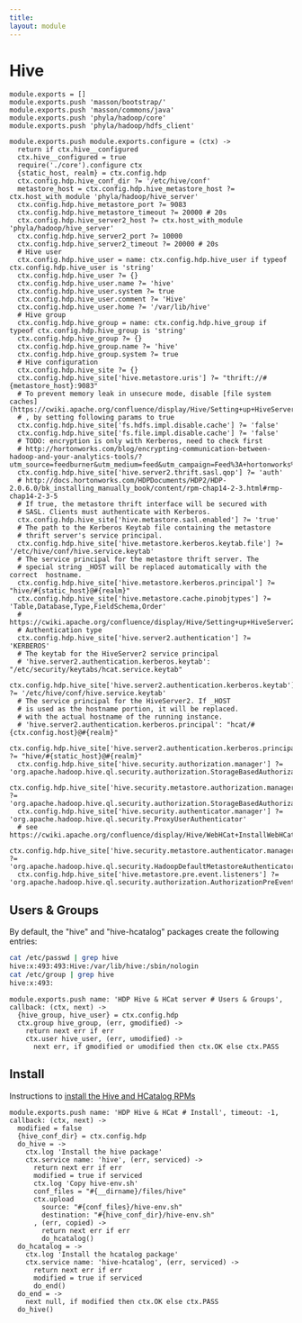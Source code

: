 ```yaml
---
title: 
layout: module
---
```


# Hive

    module.exports = []
    module.exports.push 'masson/bootstrap/'
    module.exports.push 'masson/commons/java'
    module.exports.push 'phyla/hadoop/core'
    module.exports.push 'phyla/hadoop/hdfs_client'

    module.exports.push module.exports.configure = (ctx) ->
      return if ctx.hive__configured
      ctx.hive__configured = true
      require('./core').configure ctx
      {static_host, realm} = ctx.config.hdp
      ctx.config.hdp.hive_conf_dir ?= '/etc/hive/conf'
      metastore_host = ctx.config.hdp.hive_metastore_host ?= ctx.host_with_module 'phyla/hadoop/hive_server'
      ctx.config.hdp.hive_metastore_port ?= 9083
      ctx.config.hdp.hive_metastore_timeout ?= 20000 # 20s
      ctx.config.hdp.hive_server2_host ?= ctx.host_with_module 'phyla/hadoop/hive_server'
      ctx.config.hdp.hive_server2_port ?= 10000
      ctx.config.hdp.hive_server2_timeout ?= 20000 # 20s
      # Hive user
      ctx.config.hdp.hive_user = name: ctx.config.hdp.hive_user if typeof ctx.config.hdp.hive_user is 'string'
      ctx.config.hdp.hive_user ?= {}
      ctx.config.hdp.hive_user.name ?= 'hive'
      ctx.config.hdp.hive_user.system ?= true
      ctx.config.hdp.hive_user.comment ?= 'Hive'
      ctx.config.hdp.hive_user.home ?= '/var/lib/hive'
      # Hive group
      ctx.config.hdp.hive_group = name: ctx.config.hdp.hive_group if typeof ctx.config.hdp.hive_group is 'string'
      ctx.config.hdp.hive_group ?= {}
      ctx.config.hdp.hive_group.name ?= 'hive'
      ctx.config.hdp.hive_group.system ?= true
      # Hive configuration
      ctx.config.hdp.hive_site ?= {}
      ctx.config.hdp.hive_site['hive.metastore.uris'] ?= "thrift://#{metastore_host}:9083"
      # To prevent memory leak in unsecure mode, disable [file system caches](https://cwiki.apache.org/confluence/display/Hive/Setting+up+HiveServer2)
      # , by setting following params to true
      ctx.config.hdp.hive_site['fs.hdfs.impl.disable.cache'] ?= 'false'
      ctx.config.hdp.hive_site['fs.file.impl.disable.cache'] ?= 'false'
      # TODO: encryption is only with Kerberos, need to check first
      # http://hortonworks.com/blog/encrypting-communication-between-hadoop-and-your-analytics-tools/?utm_source=feedburner&utm_medium=feed&utm_campaign=Feed%3A+hortonworks%2Ffeed+%28Hortonworks+on+Hadoop%29
      ctx.config.hdp.hive_site['hive.server2.thrift.sasl.qop'] ?= 'auth'
      # http://docs.hortonworks.com/HDPDocuments/HDP2/HDP-2.0.6.0/bk_installing_manually_book/content/rpm-chap14-2-3.html#rmp-chap14-2-3-5
      # If true, the metastore thrift interface will be secured with
      # SASL. Clients must authenticate with Kerberos.
      ctx.config.hdp.hive_site['hive.metastore.sasl.enabled'] ?= 'true'
      # The path to the Kerberos Keytab file containing the metastore
      # thrift server's service principal.
      ctx.config.hdp.hive_site['hive.metastore.kerberos.keytab.file'] ?= '/etc/hive/conf/hive.service.keytab'
      # The service principal for the metastore thrift server. The
      # special string _HOST will be replaced automatically with the correct  hostname.
      ctx.config.hdp.hive_site['hive.metastore.kerberos.principal'] ?= "hive/#{static_host}@#{realm}"
      ctx.config.hdp.hive_site['hive.metastore.cache.pinobjtypes'] ?= 'Table,Database,Type,FieldSchema,Order'
      # https://cwiki.apache.org/confluence/display/Hive/Setting+up+HiveServer2
      # Authentication type
      ctx.config.hdp.hive_site['hive.server2.authentication'] ?= 'KERBEROS'
      # The keytab for the HiveServer2 service principal
      # 'hive.server2.authentication.kerberos.keytab': "/etc/security/keytabs/hcat.service.keytab"
      ctx.config.hdp.hive_site['hive.server2.authentication.kerberos.keytab'] ?= '/etc/hive/conf/hive.service.keytab'
      # The service principal for the HiveServer2. If _HOST
      # is used as the hostname portion, it will be replaced.
      # with the actual hostname of the running instance.
      # 'hive.server2.authentication.kerberos.principal': "hcat/#{ctx.config.host}@#{realm}"
      ctx.config.hdp.hive_site['hive.server2.authentication.kerberos.principal'] ?= "hive/#{static_host}@#{realm}"
      ctx.config.hdp.hive_site['hive.security.authorization.manager'] ?= 'org.apache.hadoop.hive.ql.security.authorization.StorageBasedAuthorizationProvider'
      ctx.config.hdp.hive_site['hive.security.metastore.authorization.manager'] ?= 'org.apache.hadoop.hive.ql.security.authorization.StorageBasedAuthorizationProvider'
      ctx.config.hdp.hive_site['hive.security.authenticator.manager'] ?= 'org.apache.hadoop.hive.ql.security.ProxyUserAuthenticator'
      # see https://cwiki.apache.org/confluence/display/Hive/WebHCat+InstallWebHCat
      ctx.config.hdp.hive_site['hive.security.metastore.authenticator.manager'] ?= 'org.apache.hadoop.hive.ql.security.HadoopDefaultMetastoreAuthenticator'
      ctx.config.hdp.hive_site['hive.metastore.pre.event.listeners'] ?= 'org.apache.hadoop.hive.ql.security.authorization.AuthorizationPreEventListener'

## Users & Groups

By default, the "hive" and "hive-hcatalog" packages create the following
entries:

```bash
cat /etc/passwd | grep hive
hive:x:493:493:Hive:/var/lib/hive:/sbin/nologin
cat /etc/group | grep hive
hive:x:493:
```

    module.exports.push name: 'HDP Hive & HCat server # Users & Groups', callback: (ctx, next) ->
      {hive_group, hive_user} = ctx.config.hdp
      ctx.group hive_group, (err, gmodified) ->
        return next err if err
        ctx.user hive_user, (err, umodified) ->
          next err, if gmodified or umodified then ctx.OK else ctx.PASS

## Install

Instructions to [install the Hive and HCatalog RPMs](http://docs.hortonworks.com/HDPDocuments/HDP1/HDP-1.2.3/bk_installing_manually_book/content/rpm-chap6-1.html)

    module.exports.push name: 'HDP Hive & HCat # Install', timeout: -1, callback: (ctx, next) ->
      modified = false
      {hive_conf_dir} = ctx.config.hdp
      do_hive = ->
        ctx.log 'Install the hive package'
        ctx.service name: 'hive', (err, serviced) ->
          return next err if err
          modified = true if serviced
          ctx.log 'Copy hive-env.sh'
          conf_files = "#{__dirname}/files/hive"
          ctx.upload
            source: "#{conf_files}/hive-env.sh"
            destination: "#{hive_conf_dir}/hive-env.sh"
          , (err, copied) ->
            return next err if err
            do_hcatalog()
      do_hcatalog = ->
        ctx.log 'Install the hcatalog package'
        ctx.service name: 'hive-hcatalog', (err, serviced) ->
          return next err if err
          modified = true if serviced
          do_end()
      do_end = ->
        next null, if modified then ctx.OK else ctx.PASS
      do_hive()
     

